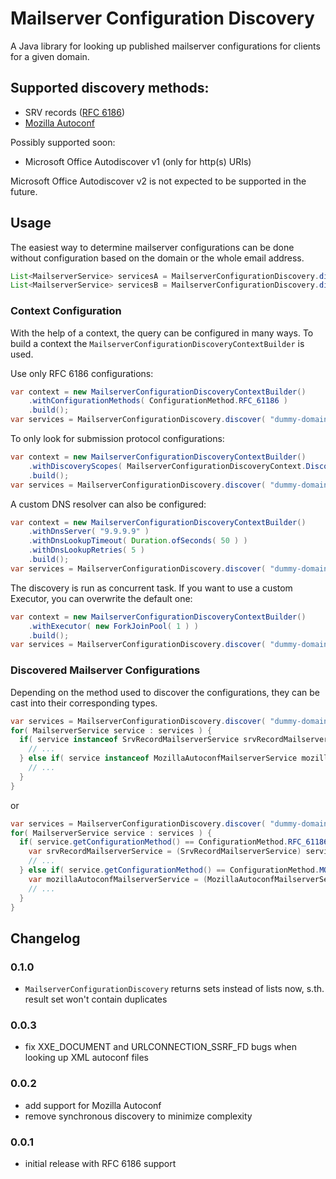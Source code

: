# Mailserver Configuration Discovery

A Java library for looking up published mailserver configurations for clients for a given domain.

## Supported discovery methods:

* SRV records ([RFC 6186](https://www.rfc-editor.org/rfc/rfc6186))
* [Mozilla Autoconf](https://wiki.mozilla.org/Thunderbird:Autoconfiguration)

Possibly supported soon:

* Microsoft Office Autodiscover v1 (only for http(s) URIs)

Microsoft Office Autodiscover v2 is not expected to be supported in the future.

## Usage

The easiest way to determine mailserver configurations can be done without configuration based on the domain or the whole email address.

```java
List<MailserverService> servicesA = MailserverConfigurationDiscovery.discover( "dummy-domain.com" );
List<MailserverService> servicesB = MailserverConfigurationDiscovery.discover( EmailAddress.of( "user@dummy-domain.com" ) );
```

### Context Configuration

With the help of a context, the query can be configured in many ways. To build a context the `MailserverConfigurationDiscoveryContextBuilder` is used.

Use only RFC 6186 configurations:

```java
var context = new MailserverConfigurationDiscoveryContextBuilder()
    .withConfigurationMethods( ConfigurationMethod.RFC_61186 )
    .build();
var services = MailserverConfigurationDiscovery.discover( "dummy-domain.com", context );
```

To only look for submission protocol configurations:

```java
var context = new MailserverConfigurationDiscoveryContextBuilder()
    .withDiscoveryScopes( MailserverConfigurationDiscoveryContext.DiscoveryScope.SUBMISSION )
    .build();
var services = MailserverConfigurationDiscovery.discover( "dummy-domain.com", context );
```

A custom DNS resolver can also be configured:

```java
var context = new MailserverConfigurationDiscoveryContextBuilder()
    .withDnsServer( "9.9.9.9" )
    .withDnsLookupTimeout( Duration.ofSeconds( 50 ) )
    .withDnsLookupRetries( 5 )
    .build();
var services = MailserverConfigurationDiscovery.discover( "dummy-domain.com", context );
```

The discovery is run as concurrent task. If you want to use a custom Executor, you can overwrite the default one:

```java
var context = new MailserverConfigurationDiscoveryContextBuilder()
    .withExecutor( new ForkJoinPool( 1 ) )
    .build();
var services = MailserverConfigurationDiscovery.discover( "dummy-domain.com", context );
```

### Discovered Mailserver Configurations

Depending on the method used to discover the configurations, they can be cast into their corresponding types.

```java
var services = MailserverConfigurationDiscovery.discover( "dummy-domain.com" );
for( MailserverService service : services ) {
  if( service instanceof SrvRecordMailserverService srvRecordMailserverService ) {
    // ...
  } else if( service instanceof MozillaAutoconfMailserverService mozillaAutoconfMailserverService ) {
    // ...
  }
}
```

or

```java
var services = MailserverConfigurationDiscovery.discover( "dummy-domain.com" );
for( MailserverService service : services ) {
  if( service.getConfigurationMethod() == ConfigurationMethod.RFC_61186 ) {
    var srvRecordMailserverService = (SrvRecordMailserverService) service;
    // ...
  } else if( service.getConfigurationMethod() == ConfigurationMethod.MOZILLA_AUTOCONF ) {
    var mozillaAutoconfMailserverService = (MozillaAutoconfMailserverService) service;
    // ...
  }
}
```

## Changelog

### 0.1.0

* `MailserverConfigurationDiscovery` returns sets instead of lists now, s.th. result set won't contain duplicates

### 0.0.3

* fix XXE_DOCUMENT and URLCONNECTION_SSRF_FD bugs when looking up XML autoconf files

### 0.0.2

* add support for Mozilla Autoconf
* remove synchronous discovery to minimize complexity

### 0.0.1

* initial release with RFC 6186 support
